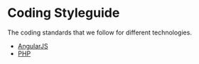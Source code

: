 # Coding Styleguide

The coding standards that we follow for different technologies.

- <a href="https://github.com/radicalloop/coding-styleguide/tree/master/angular">AngularJS</a>
- <a href="https://github.com/radicalloop/coding-styleguide/tree/master/php">PHP</a>
